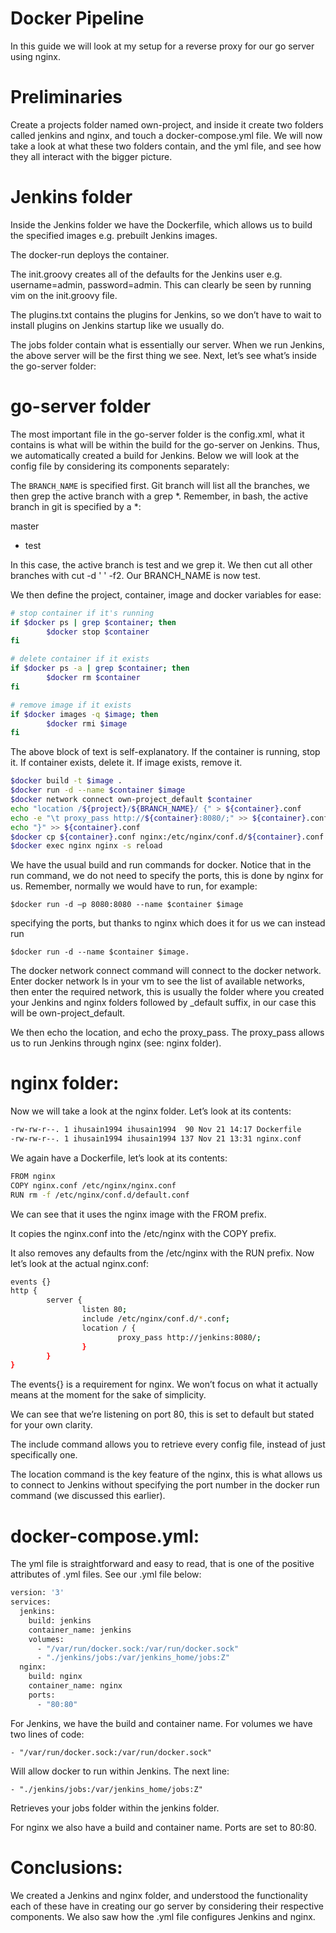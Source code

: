 # Docker Pipeline

In this guide we will look at my setup for a reverse proxy for our go server using nginx.

# Preliminaries

Create a projects folder named own-project, and inside it create two folders called jenkins and nginx, and touch a docker-compose.yml file. We will now take a look at what these two folders contain, and the yml file, and see how they all interact with the bigger picture.

# Jenkins folder

Inside the Jenkins folder we have the Dockerfile, which allows us to build the specified images e.g. prebuilt Jenkins images.

The docker-run deploys the container.

The init.groovy creates all of the defaults for the Jenkins user e.g. username=admin, password=admin. This can clearly be seen by running vim on the init.groovy file.

The plugins.txt contains the plugins for Jenkins, so we don’t have to wait to install plugins on Jenkins startup like we usually do.

The jobs folder contain what is essentially our server. When we run Jenkins, the above server will be the first thing we see. Next, let’s see what’s inside the go-server folder:

# go-server folder

The most important file in the go-server folder is the config.xml, what it contains is what will be within the build for the go-server on Jenkins. Thus, we automatically created a build for Jenkins. Below we will look at the config file by considering its components separately:

The ```BRANCH_NAME``` is specified first. Git branch will list all the branches, we then grep the active branch with a grep \*. Remember, in bash, the active branch in git is specified by a *:

  master
* test

In this case, the active branch is test and we grep it. We then cut all other branches with cut -d ' ' -f2. Our BRANCH_NAME is now test.

We then define the project, container, image and docker variables for ease:

```bash
# stop container if it's running
if $docker ps | grep $container; then
        $docker stop $container
fi

# delete container if it exists
if $docker ps -a | grep $container; then
        $docker rm $container
fi

# remove image if it exists
if $docker images -q $image; then
        $docker rmi $image
fi
```

The above block of text is self-explanatory. If the container is running, stop it. If container exists, delete it. If image exists, remove it.

```bash
$docker build -t $image .
$docker run -d --name $container $image
$docker network connect own-project_default $container
echo "location /${project}/${BRANCH_NAME}/ {" > ${container}.conf
echo -e "\t proxy_pass http://${container}:8080/;" >> ${container}.conf
echo "}" >> ${container}.conf
$docker cp ${container}.conf nginx:/etc/nginx/conf.d/${container}.conf
$docker exec nginx nginx -s reload
```

We have the usual build and run commands for docker. Notice that in the run command, we do not need to specify the ports, this is done by nginx for us. Remember, normally we would have to run, for example:

```$docker run -d –p 8080:8080 --name $container $image```

specifying the ports, but thanks to nginx which does it for us we can instead run

```$docker run -d --name $container $image.```

The docker network connect command will connect to the docker network. Enter docker network ls in your vm to see the list of available networks, then enter the required network, this is usually the folder where you created your Jenkins and nginx folders followed by _default suffix, in our case this will be own-project_default.

We then echo the location, and echo the proxy_pass. The proxy_pass allows us to run Jenkins through nginx (see: nginx folder).

# nginx folder:

Now we will take a look at the nginx folder. Let’s look at its contents:

```bash
-rw-rw-r--. 1 ihusain1994 ihusain1994  90 Nov 21 14:17 Dockerfile
-rw-rw-r--. 1 ihusain1994 ihusain1994 137 Nov 21 13:31 nginx.conf
```

We again have a Dockerfile, let’s look at its contents:

```bash
FROM nginx
COPY nginx.conf /etc/nginx/nginx.conf
RUN rm -f /etc/nginx/conf.d/default.conf
```

We can see that it uses the nginx image with the FROM prefix.

It copies the nginx.conf into the /etc/nginx with the COPY prefix.

It also removes any defaults from the /etc/nginx with the RUN prefix. Now let’s look at the actual nginx.conf:

```bash
events {}
http {
        server {
                listen 80;
                include /etc/nginx/conf.d/*.conf;
                location / {
                        proxy_pass http://jenkins:8080/;
                }
        }
}
```

The events{} is a requirement for nginx. We won’t focus on what it actually means at the moment for the sake of simplicity.

We can see that we’re listening on port 80, this is set to default but stated for your own clarity.

The include command allows you to retrieve every config file, instead of just specifically one.

The location command is the key feature of the nginx, this is what allows us to connect to Jenkins without specifying the port number in the docker run command (we discussed this earlier).

# docker-compose.yml:

The yml file is straightforward and easy to read, that is one of the positive attributes of .yml files. See our .yml file below:

```bash
version: '3'
services:
  jenkins:
    build: jenkins
    container_name: jenkins
    volumes:
      - "/var/run/docker.sock:/var/run/docker.sock"
      - "./jenkins/jobs:/var/jenkins_home/jobs:Z"
  nginx:
    build: nginx
    container_name: nginx
    ports:
      - "80:80"
```

For Jenkins, we have the build and container name. For volumes we have two lines of code:

```- "/var/run/docker.sock:/var/run/docker.sock"```

Will allow docker to run within Jenkins. The next line: 

```- "./jenkins/jobs:/var/jenkins_home/jobs:Z"```

Retrieves your jobs folder within the jenkins folder.

For nginx we also have a build and container name. Ports are set to 80:80.


# Conclusions:

We created a Jenkins and nginx folder, and understood the functionality each of these have in creating our go server by considering their respective components. We also saw how the .yml file configures Jenkins and nginx.
